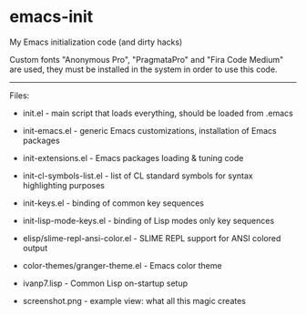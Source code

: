 # emacs-init
My Emacs initialization code (and dirty hacks)

Custom fonts "Anonymous Pro", "PragmataPro" and "Fira Code Medium" are used, 
they must be installed in the system in order to use this code.

------------------------------------------

Files:
* init.el                        - main script that loads everything, should be loaded from .emacs
* init-emacs.el                  - generic Emacs customizations, installation of Emacs packages
* init-extensions.el             - Emacs packages loading & tuning code
* init-cl-symbols-list.el        - list of CL standard symbols for syntax highlighting purposes
* init-keys.el                   - binding of common key sequences
* init-lisp-mode-keys.el         - binding of Lisp modes only key sequences
* elisp/slime-repl-ansi-color.el - SLIME REPL support for ANSI colored output
* color-themes/granger-theme.el  - Emacs color theme

* ivanp7.lisp                    - Common Lisp on-startup setup

* screenshot.png                 - example view: what all this magic creates

